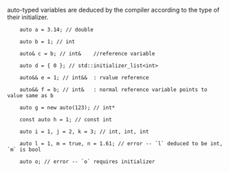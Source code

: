 auto-typed variables are deduced by the compiler according to the type of their initializer.

        auto a = 3.14; // double
        
        auto b = 1; // int
        
        auto& c = b; // int&    //reference variable
        
        auto d = { 0 }; // std::initializer_list<int>
        
        auto&& e = 1; // int&&  : rvalue reference  
        
        auto&& f = b; // int&   : normal reference variable points to value same as b
        
        auto g = new auto(123); // int*
        
        const auto h = 1; // const int
        
        auto i = 1, j = 2, k = 3; // int, int, int
        
        auto l = 1, m = true, n = 1.61; // error -- `l` deduced to be int, `m` is bool
        
        auto o; // error -- `o` requires initializer

